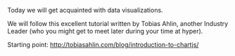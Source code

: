 Today we will get acquainted with data visualizations.

We will follow this excellent tutorial written by Tobias Ahlin, another Industry Leader (who you might get to meet later during your time at hyper).

Starting point: http://tobiasahlin.com/blog/introduction-to-chartjs/
